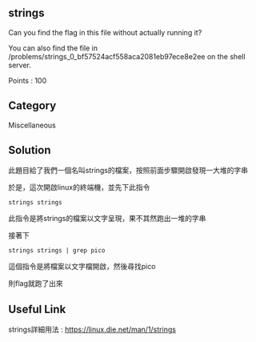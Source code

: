 ## strings
Can you find the flag in this file without actually running it? 

You can also find the file in /problems/strings_0_bf57524acf558aca2081eb97ece8e2ee on the shell server.

Points : 100

## Category
Miscellaneous

## Solution
此題目給了我們一個名叫strings的檔案，按照前面步驟開啟發現一大堆的字串

於是，這次開啟linux的終端機，並先下此指令

`strings strings`

此指令是將strings的檔案以文字呈現，果不其然跑出一堆的字串

接著下

`strings strings | grep pico`

這個指令是將檔案以文字檔開啟，然後尋找pico

則flag就跑了出來

## Useful Link
strings詳細用法 : https://linux.die.net/man/1/strings
